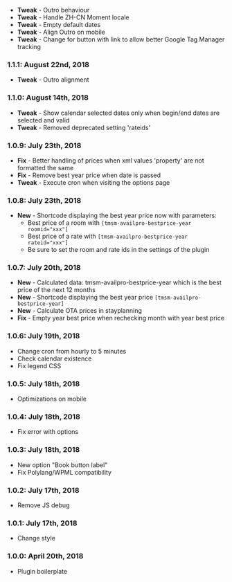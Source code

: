 * **Tweak** - Outro behaviour
* **Tweak** - Handle ZH-CN Moment locale
* **Tweak** - Empty default dates
* **Tweak** - Align Outro on mobile
* **Tweak** - Change for button with link to allow better Google Tag Manager tracking

### 1.1.1: August 22nd, 2018
* **Tweak** - Outro alignment

### 1.1.0: August 14th, 2018
* **Tweak** - Show calendar selected dates only when begin/end dates are selected and valid
* **Tweak** - Removed deprecated setting 'rateids'

### 1.0.9: July 23th, 2018
* **Fix** - Better handling of prices when xml values 'property' are not formatted the same
* **Fix** - Remove best year price when date is passed
* **Tweak** - Execute cron when visiting the options page

### 1.0.8: July 23th, 2018
* **New** - Shortcode displaying the best year price now with parameters:
    * Best price of a room with `[tmsm-availpro-bestprice-year roomid="xxx"]`
    * Best price of a rate with `[tmsm-availpro-bestprice-year rateid="xxx"]`
    * Be sure to set the room and rate ids in the settings of the plugin

### 1.0.7: July 20th, 2018
* **New** - Calculated data: tmsm-availpro-bestprice-year which is the best price of the next 12 months
* **New** - Shortcode displaying the best year price `[tmsm-availpro-bestprice-year]`
* **New** - Calculate OTA prices in stayplanning
* **Fix** - Empty year best price when rechecking month with year best price

### 1.0.6: July 19th, 2018
* Change cron from hourly to 5 minutes
* Check calendar existence
* Fix legend CSS

### 1.0.5: July 18th, 2018
* Optimizations on mobile

### 1.0.4: July 18th, 2018
* Fix error with options

### 1.0.3: July 18th, 2018
* New option "Book button label"
* Fix Polylang/WPML compatibility

### 1.0.2: July 17th, 2018
* Remove JS debug

### 1.0.1: July 17th, 2018
* Change style

### 1.0.0: April 20th, 2018
* Plugin boilerplate